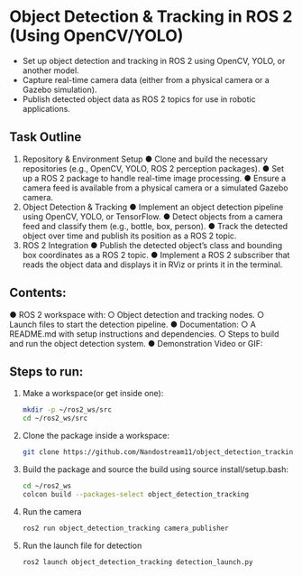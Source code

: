 # Object Detection &amp; Tracking in ROS 2 (Using OpenCV/YOLO)

- Set up object detection and tracking in ROS 2 using OpenCV, YOLO, or another
model.
- Capture real-time camera data (either from a physical camera or a Gazebo simulation).
- Publish detected object data as ROS 2 topics for use in robotic applications.

## Task Outline
1. Repository & Environment Setup
● Clone and build the necessary repositories (e.g., OpenCV, YOLO, ROS 2 perception
packages).
● Set up a ROS 2 package to handle real-time image processing.
● Ensure a camera feed is available from a physical camera or a simulated Gazebo
camera.
2. Object Detection & Tracking
● Implement an object detection pipeline using OpenCV, YOLO, or TensorFlow.
● Detect objects from a camera feed and classify them (e.g., bottle, box, person).
● Track the detected object over time and publish its position as a ROS 2 topic.
3. ROS 2 Integration
● Publish the detected object’s class and bounding box coordinates as a ROS 2 topic.
● Implement a ROS 2 subscriber that reads the object data and displays it in RViz or
prints it in the terminal.

## Contents:
● ROS 2 workspace with:
○ Object detection and tracking nodes.
○ Launch files to start the detection pipeline.
● Documentation:
○ A README.md with setup instructions and dependencies.
○ Steps to build and run the object detection system.
● Demonstration Video or GIF:

## Steps to run:
1. Make a workspace(or get inside one):
   ```bash
   mkdir -p ~/ros2_ws/src
   cd ~/ros2_ws/src
   ```
2. Clone the package inside a workspace:
   ```bash
   git clone https://github.com/Nandostream11/object_detection_tracking.git
   ```
3. Build the package and source the build using source install/setup.bash:
   ```bash
   cd ~/ros2_ws
   colcon build --packages-select object_detection_tracking
   ```
4. Run the camera
   ```bash
   ros2 run object_detection_tracking camera_publisher
   ```
5. Run the launch file for detection
   ```bash
   ros2 launch object_detection_tracking detection_launch.py
   ```
